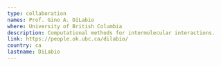 ```yaml
---
type: collaboration
names: Prof. Gino A. DiLabio
where: University of British Columbia
description: Computational methods for intermolecular interactions.
link: https://people.ok.ubc.ca/dilabio/
country: ca
lastname: DiLabio
---
```

